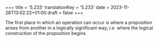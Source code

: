 +++
title = '5.233'
translationKey = '5.233'
date = 2023-11-26T13:02:22+01:00
draft = false
+++

The first place in which an operation can occur is where a proposition arises from another in a logically significant way; <em>i.e.</em> where the logical construction of the proposition begins.
